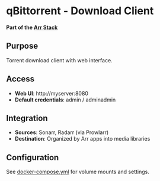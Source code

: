 # qBittorrent - Download Client

**Part of the [Arr Stack](../arr-stack/)**

## Purpose
Torrent download client with web interface.

## Access
- **Web UI**: http://myserver:8080
- **Default credentials**: admin / adminadmin

## Integration
- **Sources**: Sonarr, Radarr (via Prowlarr)
- **Destination**: Organized by Arr apps into media libraries

## Configuration
See [docker-compose.yml](../arr-stack/docker-compose.yml) for volume mounts and settings.
